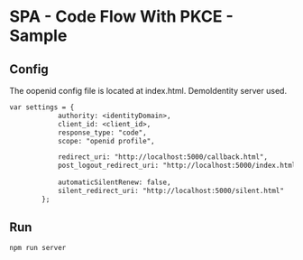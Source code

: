 # SPA - Code Flow With PKCE - Sample

## Config

The oopenid config file is located at index.html. DemoIdentity server used.

```txt
var settings = {
            authority: <identityDomain>,
            client_id: <client_id>,
            response_type: "code",
            scope: "openid profile",

            redirect_uri: "http://localhost:5000/callback.html",
            post_logout_redirect_uri: "http://localhost:5000/index.html",
            
            automaticSilentRenew: false,
            silent_redirect_uri: "http://localhost:5000/silent.html"
        };
```

## Run

```sh
npm run server
```
